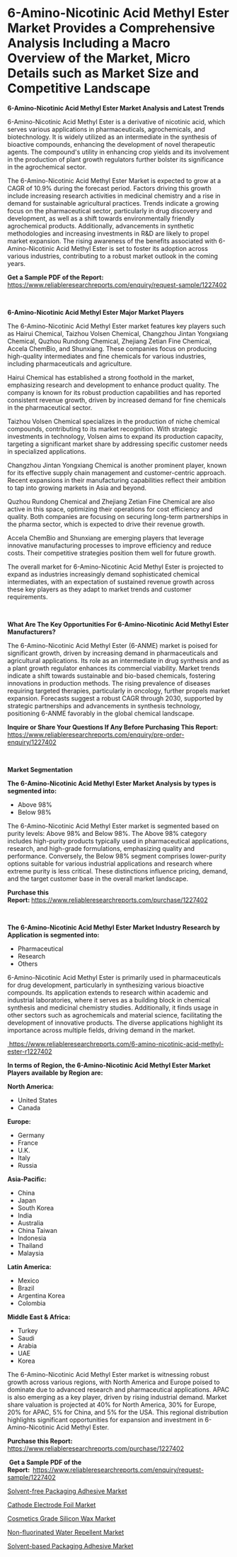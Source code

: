 <p><h1>6-Amino-Nicotinic Acid Methyl Ester Market Provides a Comprehensive Analysis Including a Macro Overview of the Market, Micro Details such as Market Size and Competitive Landscape</h1></p><p><strong>6-Amino-Nicotinic Acid Methyl Ester Market Analysis and Latest Trends</strong></p>
<p><p>6-Amino-Nicotinic Acid Methyl Ester is a derivative of nicotinic acid, which serves various applications in pharmaceuticals, agrochemicals, and biotechnology. It is widely utilized as an intermediate in the synthesis of bioactive compounds, enhancing the development of novel therapeutic agents. The compound's utility in enhancing crop yields and its involvement in the production of plant growth regulators further bolster its significance in the agrochemical sector.</p><p>The 6-Amino-Nicotinic Acid Methyl Ester Market is expected to grow at a CAGR of 10.9% during the forecast period. Factors driving this growth include increasing research activities in medicinal chemistry and a rise in demand for sustainable agricultural practices. Trends indicate a growing focus on the pharmaceutical sector, particularly in drug discovery and development, as well as a shift towards environmentally friendly agrochemical products. Additionally, advancements in synthetic methodologies and increasing investments in R&D are likely to propel market expansion. The rising awareness of the benefits associated with 6-Amino-Nicotinic Acid Methyl Ester is set to foster its adoption across various industries, contributing to a robust market outlook in the coming years.</p></p>
<p><strong>Get a Sample PDF of the Report:&nbsp;</strong> <a href="https://www.reliableresearchreports.com/enquiry/request-sample/1227402?utm_campaign=37&utm_medium=2&utm_source=Github&utm_content=ia&utm_term=02022025&utm_id=6-amino-nicotinic-acid-methyl-ester">https://www.reliableresearchreports.com/enquiry/request-sample/1227402</a></p>
<p>&nbsp;</p>
<p><strong>6-Amino-Nicotinic Acid Methyl Ester Major Market Players</strong></p>
<p><p>The 6-Amino-Nicotinic Acid Methyl Ester market features key players such as Hairui Chemical, Taizhou Volsen Chemical, Changzhou Jintan Yongxiang Chemical, Quzhou Rundong Chemical, Zhejiang Zetian Fine Chemical, Accela ChemBio, and Shunxiang. These companies focus on producing high-quality intermediates and fine chemicals for various industries, including pharmaceuticals and agriculture.</p><p>Hairui Chemical has established a strong foothold in the market, emphasizing research and development to enhance product quality. The company is known for its robust production capabilities and has reported consistent revenue growth, driven by increased demand for fine chemicals in the pharmaceutical sector.</p><p>Taizhou Volsen Chemical specializes in the production of niche chemical compounds, contributing to its market recognition. With strategic investments in technology, Volsen aims to expand its production capacity, targeting a significant market share by addressing specific customer needs in specialized applications.</p><p>Changzhou Jintan Yongxiang Chemical is another prominent player, known for its effective supply chain management and customer-centric approach. Recent expansions in their manufacturing capabilities reflect their ambition to tap into growing markets in Asia and beyond.</p><p>Quzhou Rundong Chemical and Zhejiang Zetian Fine Chemical are also active in this space, optimizing their operations for cost efficiency and quality. Both companies are focusing on securing long-term partnerships in the pharma sector, which is expected to drive their revenue growth.</p><p>Accela ChemBio and Shunxiang are emerging players that leverage innovative manufacturing processes to improve efficiency and reduce costs. Their competitive strategies position them well for future growth.</p><p>The overall market for 6-Amino-Nicotinic Acid Methyl Ester is projected to expand as industries increasingly demand sophisticated chemical intermediates, with an expectation of sustained revenue growth across these key players as they adapt to market trends and customer requirements.</p></p>
<p>&nbsp;</p>
<p><strong>What Are The Key Opportunities For 6-Amino-Nicotinic Acid Methyl Ester Manufacturers?</strong></p>
<p><p>The 6-Amino-Nicotinic Acid Methyl Ester (6-ANME) market is poised for significant growth, driven by increasing demand in pharmaceuticals and agricultural applications. Its role as an intermediate in drug synthesis and as a plant growth regulator enhances its commercial viability. Market trends indicate a shift towards sustainable and bio-based chemicals, fostering innovations in production methods. The rising prevalence of diseases requiring targeted therapies, particularly in oncology, further propels market expansion. Forecasts suggest a robust CAGR through 2030, supported by strategic partnerships and advancements in synthesis technology, positioning 6-ANME favorably in the global chemical landscape.</p></p>
<p><strong>Inquire or Share Your Questions If Any Before Purchasing This Report:</strong> <a href="https://www.reliableresearchreports.com/enquiry/pre-order-enquiry/1227402?utm_campaign=37&utm_medium=2&utm_source=Github&utm_content=ia&utm_term=02022025&utm_id=6-amino-nicotinic-acid-methyl-ester">https://www.reliableresearchreports.com/enquiry/pre-order-enquiry/1227402</a></p>
<p>&nbsp;</p>
<p><strong>Market Segmentation</strong></p>
<p><strong>The 6-Amino-Nicotinic Acid Methyl Ester Market Analysis by types is segmented into:</strong></p>
<p><ul><li>Above 98%</li><li>Below 98%</li></ul></p>
<p><p>The 6-Amino-Nicotinic Acid Methyl Ester market is segmented based on purity levels: Above 98% and Below 98%. The Above 98% category includes high-purity products typically used in pharmaceutical applications, research, and high-grade formulations, emphasizing quality and performance. Conversely, the Below 98% segment comprises lower-purity options suitable for various industrial applications and research where extreme purity is less critical. These distinctions influence pricing, demand, and the target customer base in the overall market landscape.</p></p>
<p><strong>Purchase this Report:&nbsp;</strong><a href="https://www.reliableresearchreports.com/purchase/1227402?utm_campaign=37&utm_medium=2&utm_source=Github&utm_content=ia&utm_term=02022025&utm_id=6-amino-nicotinic-acid-methyl-ester">https://www.reliableresearchreports.com/purchase/1227402</a></p>
<p>&nbsp;</p>
<p><strong>The 6-Amino-Nicotinic Acid Methyl Ester Market Industry Research by Application is segmented into:</strong></p>
<p><ul><li>Pharmaceutical</li><li>Research</li><li>Others</li></ul></p>
<p><p>6-Amino-Nicotinic Acid Methyl Ester is primarily used in pharmaceuticals for drug development, particularly in synthesizing various bioactive compounds. Its application extends to research within academic and industrial laboratories, where it serves as a building block in chemical synthesis and medicinal chemistry studies. Additionally, it finds usage in other sectors such as agrochemicals and material science, facilitating the development of innovative products. The diverse applications highlight its importance across multiple fields, driving demand in the market.</p></p>
<p><a href="https://www.reliableresearchreports.com/6-amino-nicotinic-acid-methyl-ester-r1227402?utm_campaign=37&utm_medium=2&utm_source=Github&utm_content=ia&utm_term=02022025&utm_id=6-amino-nicotinic-acid-methyl-ester">&nbsp;https://www.reliableresearchreports.com/6-amino-nicotinic-acid-methyl-ester-r1227402</a></p>
<p><strong>In terms of Region, the 6-Amino-Nicotinic Acid Methyl Ester Market Players available by Region are:</strong></p>
<p>
    <p> <strong> North America: </strong>
        <ul>
            <li>United States</li>
            <li>Canada</li>
        </ul>
        </p> 
    <p> <strong> Europe: </strong>
        <ul>
            <li>Germany</li>
            <li>France</li>
            <li>U.K.</li>
            <li>Italy</li>
            <li>Russia</li>
        </ul>
        </p> 
    <p> <strong> Asia-Pacific: </strong>
        <ul>
            <li>China</li>
            <li>Japan</li>
            <li>South Korea</li>
            <li>India</li>
            <li>Australia</li>
            <li>China Taiwan</li>
            <li>Indonesia</li>
            <li>Thailand</li>
            <li>Malaysia</li>
        </ul>
        </p> 
    <p> <strong> Latin America: </strong>
        <ul>
            <li>Mexico</li>
            <li>Brazil</li>
            <li>Argentina Korea</li>
            <li>Colombia</li>
        </ul>
        </p> 
    <p> <strong> Middle East & Africa: </strong>
        <ul>
            <li>Turkey</li>
            <li>Saudi</li>
            <li>Arabia</li>
            <li>UAE</li>
            <li>Korea</li>
        </ul>
    </p>
    </p>
<p><p>The 6-Amino-Nicotinic Acid Methyl Ester market is witnessing robust growth across various regions, with North America and Europe poised to dominate due to advanced research and pharmaceutical applications. APAC is also emerging as a key player, driven by rising industrial demand. Market share valuation is projected at 40% for North America, 30% for Europe, 20% for APAC, 5% for China, and 5% for the USA. This regional distribution highlights significant opportunities for expansion and investment in 6-Amino-Nicotinic Acid Methyl Ester.</p></p>
<p><strong>Purchase this Report: </strong><a href="https://www.reliableresearchreports.com/purchase/1227402?utm_campaign=37&utm_medium=2&utm_source=Github&utm_content=ia&utm_term=02022025&utm_id=6-amino-nicotinic-acid-methyl-ester">https://www.reliableresearchreports.com/purchase/1227402</a></p>
<p>&nbsp;<strong>Get a Sample PDF of the Report:&nbsp;&nbsp;</strong><a href="https://www.reliableresearchreports.com/enquiry/request-sample/1227402?utm_campaign=37&utm_medium=2&utm_source=Github&utm_content=ia&utm_term=02022025&utm_id=6-amino-nicotinic-acid-methyl-ester">https://www.reliableresearchreports.com/enquiry/request-sample/1227402</a></p>
<p><strong></strong></p>
<p><p><a href="https://github.com/dierdrecrichton210/Market-Research-Report-List-1/blob/main/solvent-free-packaging-adhesive-market.md?utm_campaign=37&utm_medium=2&utm_source=Github&utm_content=ia&utm_term=02022025&utm_id=6-amino-nicotinic-acid-methyl-ester">Solvent-free Packaging Adhesive Market</a></p><p><a href="https://github.com/elitasvimal/Market-Research-Report-List-1/blob/main/cathode-electrode-foil-market.md?utm_campaign=37&utm_medium=2&utm_source=Github&utm_content=ia&utm_term=02022025&utm_id=6-amino-nicotinic-acid-methyl-ester">Cathode Electrode Foil Market</a></p><p><a href="https://github.com/cheryjhonson/Market-Research-Report-List-1/blob/main/cosmetics-grade-silicon-wax-market.md?utm_campaign=37&utm_medium=2&utm_source=Github&utm_content=ia&utm_term=02022025&utm_id=6-amino-nicotinic-acid-methyl-ester">Cosmetics Grade Silicon Wax Market</a></p><p><a href="https://github.com/raeezkenedz/Market-Research-Report-List-1/blob/main/non-fluorinated-water-repellent-market.md?utm_campaign=37&utm_medium=2&utm_source=Github&utm_content=ia&utm_term=02022025&utm_id=6-amino-nicotinic-acid-methyl-ester">Non-fluorinated Water Repellent Market</a></p><p><a href="https://github.com/pelahotayabe/Market-Research-Report-List-1/blob/main/solvent-based-packaging-adhesive-market.md?utm_campaign=37&utm_medium=2&utm_source=Github&utm_content=ia&utm_term=02022025&utm_id=6-amino-nicotinic-acid-methyl-ester">Solvent-based Packaging Adhesive Market</a></p></p>